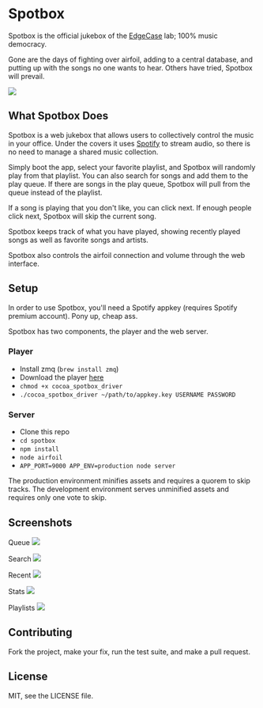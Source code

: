 # Spotbox

Spotbox is the official jukebox of the [EdgeCase](http://edgecase.com) lab; 100% music democracy.

Gone are the days of fighting over airfoil, adding to a central database, and putting up with the songs no one wants to hear.
Others have tried, Spotbox will prevail.

![](http://i.imgur.com/wotR9.png)


## What Spotbox Does

Spotbox is a web jukebox that allows users to collectively control the music in your office.
Under the covers it uses [Spotify](http://spotify.com) to stream audio, so there is no need to manage a shared music collection.

Simply boot the app, select your favorite playlist, and Spotbox will randomly play from that playlist.
You can also search for songs and add them to the play queue.
If there are songs in the play queue, Spotbox will pull from the queue instead of the playlist.

If a song is playing that you don't like, you can click next.
If enough people click next, Spotbox will skip the current song.

Spotbox keeps track of what you have played, showing recently played songs as well as favorite songs and artists.

Spotbox also controls the airfoil connection and volume through the web interface.


## Setup

In order to use Spotbox, you'll need a Spotify appkey (requires Spotify premium account).
Pony up, cheap ass.

Spotbox has two components, the player and the web server.

### Player

* Install zmq (`brew install zmq`)
* Download the player [here](https://github.com/downloads/edgecase/cocoa_spotify/cocoa_spotbox_driver)
* `chmod +x cocoa_spotbox_driver`
* `./cocoa_spotbox_driver ~/path/to/appkey.key USERNAME PASSWORD`

### Server

* Clone this repo
* `cd spotbox`
* `npm install`
* `node airfoil`
* `APP_PORT=9000 APP_ENV=production node server`

The production environment minifies assets and requires a quorem to skip tracks.
The development environment serves unminified assets and requires only one vote to skip.


## Screenshots

Queue
![](http://i.imgur.com/wotR9.png)

Search
![](http://i.imgur.com/KxlMZ.png)

Recent
![](http://i.imgur.com/a95ba.png)

Stats
![](http://i.imgur.com/qNYGC.png)

Playlists
![](http://i.imgur.com/Z5k2E.png)


## Contributing
Fork the project, make your fix, run the test suite, and make a pull request.


## License

MIT, see the LICENSE file.
